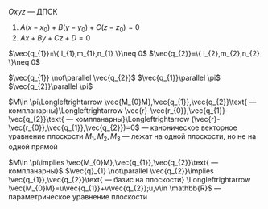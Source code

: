 $Oxyz$ — ДПСК

1. $A(x-x_{0})+B(y-y_{0})+C(z-z_{0})=0$
2. $Ax+By+Cz+D=0$

$\vec{q_{1}}=\{ l_{1},m_{1},n_{1} \}\neq 0$
$\vec{q_{2}}=\{ l_{2},m_{2},n_{2} \}\neq 0$

$\vec{q_{1}} \not\parallel \vec{q_{2}}$
$\vec{q_{1}}\parallel \pi$
$\vec{q_{2}}\parallel \pi$

$M\in \pi\Longleftrightarrow \vec{M_{0}M},\vec{q_{1}},\vec{q_{2}}\text{ —  компланарны}\Longleftrightarrow \vec{r}-\vec{r_{0}},\vec{q_{1}}-\vec{q_{2}}\text{ — компланарны}\Longleftrightarrow (\vec{r}-\vec{r_{0}},\vec{q_{1}},\vec{q_{2}})=0$
— каноническое векторное уравнение плоскости 
$M_{1},M_{2},M_{3}$ — лежат на одной плоскости, но не на одной прямой

$M\in \pi\implies \vec{M_{0}M},\vec{q_{1}},\vec{q_{2}}\text{ — компланарны}$
$\vec{q}_{1} \not\parallel \vec{q_{2}}\implies \vec{q_{1}},\vec{q_{2}}\text{ — базис на плоскости} \Longleftrightarrow \vec{M_{0}M}=u\vec{q_{1}}+v\vec{q_{2}};u,v\in \mathbb{R}$
— параметрическое уравнение плоскости
